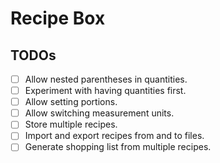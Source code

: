 # Recipe Box

## TODOs
- [ ] Allow nested parentheses in quantities.
- [ ] Experiment with having quantities first.
- [ ] Allow setting portions.
- [ ] Allow switching measurement units.
- [ ] Store multiple recipes.
- [ ] Import and export recipes from and to files.
- [ ] Generate shopping list from multiple recipes.